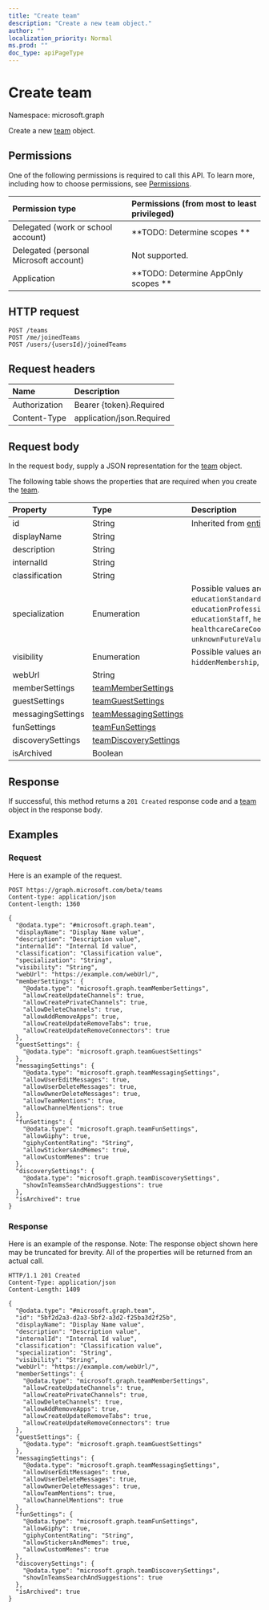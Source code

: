 ```yaml
---
title: "Create team"
description: "Create a new team object."
author: ""
localization_priority: Normal
ms.prod: ""
doc_type: apiPageType
---
```


# Create team

Namespace: microsoft.graph

Create a new [team](../resources/team.md) object.

## Permissions
One of the following permissions is required to call this API. To learn more, including how to choose permissions, see [Permissions](/concepts/permissions-reference.md).

|Permission type|Permissions (from most to least privileged)|
|:---|:---|
|Delegated (work or school account)|**TODO: Determine scopes **|
|Delegated (personal Microsoft account)|Not supported.|
|Application|**TODO: Determine AppOnly scopes **|

## HTTP request
<!-- {
  "blockType": "ignored"
}
-->
``` http
POST /teams
POST /me/joinedTeams
POST /users/{usersId}/joinedTeams
```

## Request headers
|Name|Description|
|:---|:---|
|Authorization|Bearer {token}.Required|
|Content-Type|application/json.Required|

## Request body
In the request body, supply a JSON representation for the [team](../resources/team.md) object.

The following table shows the properties that are required when you create the [team](../resources/team.md).

|Property|Type|Description|
|:---|:---|:---|
|id|String| Inherited from [entity](../resources/entity.md)|
|displayName|String||
|description|String||
|internalId|String||
|classification|String||
|specialization|Enumeration| Possible values are: `none`, `educationStandard`, `educationClass`, `educationProfessionalLearningCommunity`, `educationStaff`, `healthcareStandard`, `healthcareCareCoordination`, `unknownFutureValue`.|
|visibility|Enumeration| Possible values are: `private`, `public`, `hiddenMembership`, `unknownFutureValue`.|
|webUrl|String||
|memberSettings|[teamMemberSettings](../resources/teammembersettings.md)||
|guestSettings|[teamGuestSettings](../resources/teamguestsettings.md)||
|messagingSettings|[teamMessagingSettings](../resources/teammessagingsettings.md)||
|funSettings|[teamFunSettings](../resources/teamfunsettings.md)||
|discoverySettings|[teamDiscoverySettings](../resources/teamdiscoverysettings.md)||
|isArchived|Boolean||



## Response
If successful, this method returns a `201 Created` response code and a [team](../resources/team.md) object in the response body.

## Examples

### Request
Here is an example of the request.
<!-- {
  "blockType": "request",
  "name": "create_team_from_teams"
}
-->
``` http
POST https://graph.microsoft.com/beta/teams
Content-type: application/json
Content-length: 1360

{
  "@odata.type": "#microsoft.graph.team",
  "displayName": "Display Name value",
  "description": "Description value",
  "internalId": "Internal Id value",
  "classification": "Classification value",
  "specialization": "String",
  "visibility": "String",
  "webUrl": "https://example.com/webUrl/",
  "memberSettings": {
    "@odata.type": "microsoft.graph.teamMemberSettings",
    "allowCreateUpdateChannels": true,
    "allowCreatePrivateChannels": true,
    "allowDeleteChannels": true,
    "allowAddRemoveApps": true,
    "allowCreateUpdateRemoveTabs": true,
    "allowCreateUpdateRemoveConnectors": true
  },
  "guestSettings": {
    "@odata.type": "microsoft.graph.teamGuestSettings"
  },
  "messagingSettings": {
    "@odata.type": "microsoft.graph.teamMessagingSettings",
    "allowUserEditMessages": true,
    "allowUserDeleteMessages": true,
    "allowOwnerDeleteMessages": true,
    "allowTeamMentions": true,
    "allowChannelMentions": true
  },
  "funSettings": {
    "@odata.type": "microsoft.graph.teamFunSettings",
    "allowGiphy": true,
    "giphyContentRating": "String",
    "allowStickersAndMemes": true,
    "allowCustomMemes": true
  },
  "discoverySettings": {
    "@odata.type": "microsoft.graph.teamDiscoverySettings",
    "showInTeamsSearchAndSuggestions": true
  },
  "isArchived": true
}
```

### Response
Here is an example of the response. Note: The response object shown here may be truncated for brevity. All of the properties will be returned from an actual call.
<!-- {
  "blockType": "response",
  "truncated": true,
  "@odata.type": "microsoft.graph.team"
}
-->
``` http
HTTP/1.1 201 Created
Content-Type: application/json
Content-Length: 1409

{
  "@odata.type": "#microsoft.graph.team",
  "id": "5bf2d2a3-d2a3-5bf2-a3d2-f25ba3d2f25b",
  "displayName": "Display Name value",
  "description": "Description value",
  "internalId": "Internal Id value",
  "classification": "Classification value",
  "specialization": "String",
  "visibility": "String",
  "webUrl": "https://example.com/webUrl/",
  "memberSettings": {
    "@odata.type": "microsoft.graph.teamMemberSettings",
    "allowCreateUpdateChannels": true,
    "allowCreatePrivateChannels": true,
    "allowDeleteChannels": true,
    "allowAddRemoveApps": true,
    "allowCreateUpdateRemoveTabs": true,
    "allowCreateUpdateRemoveConnectors": true
  },
  "guestSettings": {
    "@odata.type": "microsoft.graph.teamGuestSettings"
  },
  "messagingSettings": {
    "@odata.type": "microsoft.graph.teamMessagingSettings",
    "allowUserEditMessages": true,
    "allowUserDeleteMessages": true,
    "allowOwnerDeleteMessages": true,
    "allowTeamMentions": true,
    "allowChannelMentions": true
  },
  "funSettings": {
    "@odata.type": "microsoft.graph.teamFunSettings",
    "allowGiphy": true,
    "giphyContentRating": "String",
    "allowStickersAndMemes": true,
    "allowCustomMemes": true
  },
  "discoverySettings": {
    "@odata.type": "microsoft.graph.teamDiscoverySettings",
    "showInTeamsSearchAndSuggestions": true
  },
  "isArchived": true
}
```

